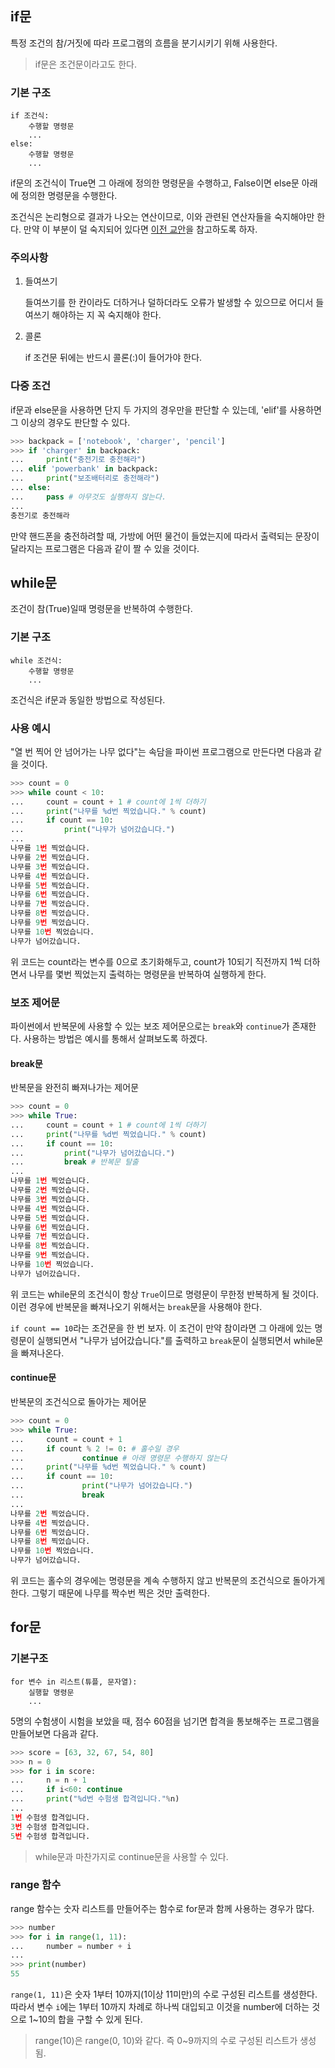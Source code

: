if문
---

특정 조건의 참/거짓에 따라 프로그램의 흐름을 분기시키기 위해 사용한다.

> if문은 조건문이라고도 한다.

### 기본 구조

```
if 조건식:
    수행할 명령문
    ...
else:
    수행할 명령문
    ...
```

if문의 조건식이 True면 그 아래에 정의한 명령문을 수행하고, False이면 else문 아래에 정의한 명령문을 수행한다.

조건식은 논리형으로 결과가 나오는 연산이므로, 이와 관련된 연산자들을 숙지해야만 한다. 만약 이 부분이 덜 숙지되어 있다면 [이전 교안](language/python/study/data-type.md#관련-연산자)을 참고하도록 하자.

### 주의사항

1. 들여쓰기
    
    들여쓰기를 한 칸이라도 더하거나 덜하더라도 오류가 발생할 수 있으므로 어디서 들여쓰기 해야하는 지 꼭 숙지해야 한다.

2. 콜론

    if 조건문 뒤에는 반드시 콜론(:)이 들어가야 한다.

### 다중 조건

if문과 else문을 사용하면 단지 두 가지의 경우만을 판단할 수 있는데, 'elif'를 사용하면 그 이상의 경우도 판단할 수 있다.

```python
>>> backpack = ['notebook', 'charger', 'pencil'] 
>>> if 'charger' in backpack:
...     print("충전기로 충전해라")
... elif 'powerbank' in backpack:
...     print("보조배터리로 충전해라")
... else:
...     pass # 아무것도 실행하지 않는다.
...
충전기로 충전해라
```

만약 핸드폰을 충전하려할 때, 가방에 어떤 물건이 들었는지에 따라서 출력되는 문장이 달라지는 프로그램은 다음과 같이 짤 수 있을 것이다.

while문
---

조건이 참(True)일때 명령문을 반복하여 수행한다.

### 기본 구조

```
while 조건식:
    수행할 명령문
    ...
```

조건식은 if문과 동일한 방법으로 작성된다.

### 사용 예시

"열 번 찍어 안 넘어가는 나무 없다"는 속담을 파이썬 프로그램으로 만든다면 다음과 같을 것이다.

```python
>>> count = 0
>>> while count < 10:
...     count = count + 1 # count에 1씩 더하기
...     print("나무를 %d번 찍었습니다." % count)
...     if count == 10:
...         print("나무가 넘어갔습니다.")
...
나무를 1번 찍었습니다.
나무를 2번 찍었습니다.
나무를 3번 찍었습니다.
나무를 4번 찍었습니다.
나무를 5번 찍었습니다.
나무를 6번 찍었습니다.
나무를 7번 찍었습니다.
나무를 8번 찍었습니다.
나무를 9번 찍었습니다.
나무를 10번 찍었습니다.
나무가 넘어갔습니다.
```

위 코드는 count라는 변수를 0으로 초기화해두고, count가 10되기 직전까지 1씩 더하면서 나무를 몇번 찍었는지 출력하는 명령문을 반복하여 실행하게 한다. 

### 보조 제어문

파이썬에서 반복문에 사용할 수 있는 보조 제어문으로는 `break`와 `continue`가 존재한다. 사용하는 방법은 예시를 통해서 살펴보도록 하겠다.

#### break문

반복문을 완전히 빠져나가는 제어문

```python
>>> count = 0
>>> while True:
...     count = count + 1 # count에 1씩 더하기
...     print("나무를 %d번 찍었습니다." % count)
...     if count == 10:
...         print("나무가 넘어갔습니다.")
...         break # 반복문 탈출
...
나무를 1번 찍었습니다.
나무를 2번 찍었습니다.
나무를 3번 찍었습니다.
나무를 4번 찍었습니다.
나무를 5번 찍었습니다.
나무를 6번 찍었습니다.
나무를 7번 찍었습니다.
나무를 8번 찍었습니다.
나무를 9번 찍었습니다.
나무를 10번 찍었습니다.
나무가 넘어갔습니다.
```

위 코드는 while문의 조건식이 항상 `True`이므로 명령문이 무한정 반복하게 될 것이다. 이런 경우에 반복문을 빠져나오기 위해서는 `break`문을 사용해야 한다.

`if count == 10`라는 조건문을 한 번 보자. 이 조건이 만약 참이라면 그 아래에 있는 명령문이 실행되면서 "나무가 넘어갔습니다."를 출력하고 `break`문이 실행되면서 while문을 빠져나온다.

#### continue문

반복문의 조건식으로 돌아가는 제어문

```python
>>> count = 0
>>> while True:
...     count = count + 1
...     if count % 2 != 0: # 홀수일 경우
...             continue # 아래 명령문 수행하지 않는다
...     print("나무를 %d번 찍었습니다." % count)
...     if count == 10:
...             print("나무가 넘어갔습니다.")
...             break
...
나무를 2번 찍었습니다.
나무를 4번 찍었습니다.
나무를 6번 찍었습니다.
나무를 8번 찍었습니다.
나무를 10번 찍었습니다.
나무가 넘어갔습니다.
```

위 코드는 홀수의 경우에는 명령문을 계속 수행하지 않고 반복문의 조건식으로 돌아가게 한다. 그렇기 때문에 나무를 짝수번 찍은 것만 출력한다.

for문
---

### 기본구조

```
for 변수 in 리스트(튜플, 문자열):
    실행할 명령문
    ...
```

5명의 수험생이 시험을 보았을 때, 점수 60점을 넘기면 합격을 통보해주는 프로그램을 만들어보면 다음과 같다.

```python
>>> score = [63, 32, 67, 54, 80]
>>> n = 0
>>> for i in score:
...     n = n + 1
...     if i<60: continue
...     print("%d번 수험생 합격입니다."%n)
...
1번 수험생 합격입니다.
3번 수험생 합격입니다.
5번 수험생 합격입니다.
```

> while문과 마찬가지로 continue문을 사용할 수 있다.

### range 함수

range 함수는 숫자 리스트를 만들어주는 함수로 for문과 함께 사용하는 경우가 많다.

```python
>>> number
>>> for i in range(1, 11):
...     number = number + i
...
>>> print(number)
55
```

`range(1, 11)`은 숫자 1부터 10까지(1이상 11미만)의 수로 구성된 리스트를 생성한다. 따라서 변수 `i`에는 1부터 10까지 차례로 하나씩 대입되고 이것을 number에 더하는 것으로 1~10의 합을 구할 수 있게 된다.

> range(10)은 range(0, 10)와 같다. 즉 0~9까지의 수로 구성된 리스트가 생성됨.


